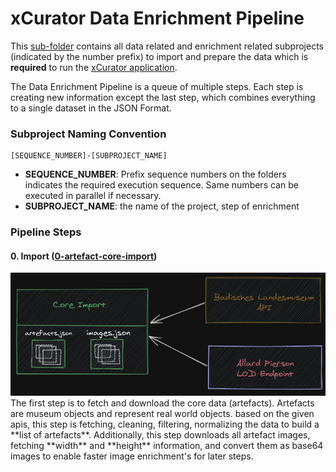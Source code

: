# xCurator Data Enrichment Pipeline

This [sub-folder](../data-enrichment) contains all data related and enrichment related subprojects (indicated by the number prefix) to import and prepare the data which is **required** to run the [xCurator application](../application).

The Data Enrichment Pipeline is a queue of multiple steps. Each step is creating new information except the last step, which combines everything to a single dataset in the JSON Format.  

### Subproject Naming Convention
```
[SEQUENCE_NUMBER]-[SUBPROJECT_NAME]
```
- **SEQUENCE_NUMBER**: Prefix sequence numbers on the folders indicates the required execution sequence. Same numbers can be executed in parallel if necessary.
- **SUBPROJECT_NAME**: the name of the project, step of enrichment

### Pipeline Steps

#### 0. Import ([0-artefact-core-import](./0-artefact-core-import))

<div style="text-align:center"><img src="./doc/import-step.png" alt="import step"/></div>
The first step is to fetch and download the core data (artefacts). Artefacts are museum objects and represent real world objects.
based on the given apis, this step is fetching, cleaning, filtering, normalizing the data to build a **list of artefacts**.
Additionally, this step downloads all artefact images, fetching **width** and **height** information, and convert them as base64 images to enable faster image enrichment's for later steps.


 